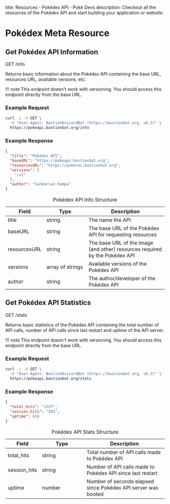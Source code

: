 title: Resources - Pokédex API - Poké Devs
description: Checkout all the resources of the Pokédex API and start building your application or website.

# Pokédex Meta Resource

## Get Pokédex API Information
<span class="resource"><span class="get">GET</span> /info</span>

Returns basic information about the Pokédex API containing the base URL,
resources URL, available versions, etc.

!!! note
    This endpoint doesn't work with versioning. You should access this endpoint
    directly from the base URL.

### Example Request
```bash
curl -i -X GET \
  -H "User-Agent: BastionDiscordBot (https://bastionbot.org, v6.3)" \
  https://pokeapi.bastionbot.org/info
```

### Example Response
```json
{
  "title": "Pokédex API",
  "baseURL": "https://pokeapi.bastionbot.org",
  "resourcesURL": "https://pokeres.bastionbot.org",
  "versions": [
    "/v1"
  ],
  "author": "Sankarsan Kampa"
}
```

<table>
  <caption>Pokédex API Info Structure</caption>
  <thead>
    <tr class="header">
      <th width="15%">Field</th>
      <th width="30%">Type</th>
      <th width="55%">Description</th>
    </tr>
  </thead>
  <tbody>
    <tr>
      <td>title</td>
      <td>string</td>
      <td>The name the API</td>
    </tr>
    <tr>
      <td>baseURL</td>
      <td>string</td>
      <td>The base URL of the Pokédex API for requesting resources</td>
    </tr>
    <tr>
      <td>resourcesURL</td>
      <td>string</td>
      <td>The base URL of the image (and other) resources required by the Pokédex API</td>
    </tr>
    <tr>
      <td>versions</td>
      <td>array of strings</td>
      <td>Available versions of the Pokédex API</td>
    </tr>
    <tr>
      <td>author</td>
      <td>string</td>
      <td>The author/developer of the Pokédex API</td>
    </tr>
  </tbody>
</table>

## Get Pokédex API Statistics
<span class="resource"><span class="get">GET</span> /stats</span>

Returns basic statistics of the Pokédex API containing the total number of
API calls, number of API calls since last restart and uptime of the API server.

!!! note
    This endpoint doesn't work with versioning. You should access this endpoint
    directly from the base URL.

### Example Request
```bash
curl -i -X GET \
  -H "User-Agent: BastionDiscordBot (https://bastionbot.org, v6.3)" \
  https://pokeapi.bastionbot.org/stats
```

### Example Response
```json
{
  "total_hits": "1337",
  "session_hits": "201",
  "uptime": 658
}
```

<table>
  <caption>Pokédex API Stats Structure</caption>
  <thead>
    <tr class="header">
      <th width="15%">Field</th>
      <th width="30%">Type</th>
      <th width="55%">Description</th>
    </tr>
  </thead>
  <tbody>
    <tr>
      <td>total_hits</td>
      <td>string</td>
      <td>Total number of API calls made to Pokédex API</td>
    </tr>
    <tr>
      <td>session_hits</td>
      <td>string</td>
      <td>Number of API calls made to Pokédex API since last restart</td>
    </tr>
    <tr>
      <td>uptime</td>
      <td>number</td>
      <td>Number of seconds elapsed since Pokédex API server was booted</td>
    </tr>
  </tbody>
</table>
